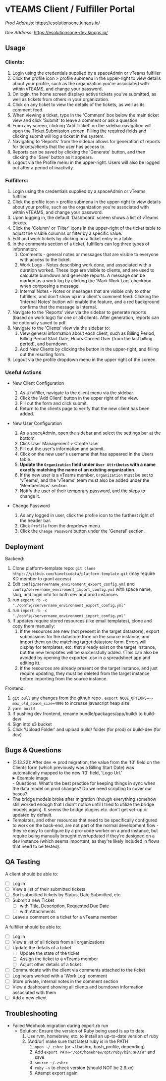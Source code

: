 # vTEAMS Client / Fulfiller Portal

*Prod Address:* https://esolutionsone.kinops.io/

*Dev Address:* https://esolutionsone-dev.kinops.io/


## Usage

### Clients:

1. Login using the credentials supplied by a spaceAdmin or vTeams fulfiller
2. Click the profile icon > profile submenu in the upper-right to view details about your profile, such as the organization you're associated with within vTEAMS, and change your password.
3. On login, the home screen displays active tickets you've submitted, as well as tickets from others in your organization.
4. Click on any ticket to view the details of the tickets, as well as its comment feed.
5. When viewing a ticket, type in the 'Comment' box below the main ticket view and click 'Submit' to leave a comment or ask a question.
6. From any screen, clicking 'Add Ticket' on the sidebar navigation will open the Ticket Submission screen. Filling the required fields and clicking submit will log a ticket in the system.
7. Navigating to 'Reports' from the sidebar allows for generation of reports for tickets/clients that the user has access to.
8. Reports can be saved by clicking the 'Generate' button, and then clicking the 'Save' button as it appears.
9. Logout via the Profile menu in the upper-right. Users will also be logged out after a period of inactivity.


### Fulfillers:

1. Login using the credentials supplied by a spaceAdmin or vTeams fulfiller.
2. Click the profile icon > profile submenu in the upper-right to view details about your profile, such as the organization you're associated with within vTEAMS, and change your password.
3. Upon logging in, the default 'Dashboard' screen shows a list of vTeams tickets.
4. Click the 'Column' or 'Filter' icons in the upper-right of the ticket table to adjust the visible columns or filter by a specific value.
5. Edit and work tickets by clicking on a ticket entry in a table.
6. In the comments section of a ticket, fulfillers can log three types of information:
    1. Comments - general notes or messages that are visible to everyone with access to the ticket.
    2. Work Logs - Notes describing work done, and associated with a duration worked. These logs are visible to clients, and are used to calculate burndown and generate reports. A message can be marked as a work log by clicking the 'Mark Work Log' checkbox when composing a message.
    3. Internal Notes - Notes or messages that are visible only to other fulfillers, and don't show up in a client's comment feed. Clicking the 'Internal Notes' button will enable the feature, and a red background confirms that the message is Internal.
7. Navigate to the 'Reports' view via the sidebar to generate reports (based on work logs) for one or all clients. After generation, reports can be optionally saved to pdf.
8. Navigate to the 'Clients' view via the sidebar to:
    1. View general information about each client, such as Billing Period, Billing Period Start Date, Hours Carried Over (from the last billing period), and burndown.
    2. Add New Clients by clicking the button in the upper-right, and filling out the resulting form.
9. Logout via the profile dropdown menu in the upper right of the screen.

### Useful Actions

- New Client Configuration
    1. As a fulfiller, navigate to the client menu via the sidebar.
    2. Click the 'Add Client' button in the upper right of the view.
    3. Fill out the form and click submit.
    4. Return to the clients page to verify that the new client has been added. 

- New User Configuration
    1. As a spaceAdmin, open the sidebar and select the settings bar at the bottom.
    2. Click User Management > Create User
    3. Fill out the user's information and submit.
    4. Click on the new user's username that has appeared in the Users table.
    5. **Update the `Organization` field under `User Attributes` with a name exactly matching the name of an existing organization.**
    7. If the new user is a vTeams member, `Organization` must be set to 'vTeams', and the 'vTeams' team must also be added under the 'Memberships' section.
    8. Notify the user of their temporary password, and the steps to change it.

- Change Password
    1. As any logged in user, click the profile icon to the furthest right of the header bar.
    2. Click `Profile` from the dropdown menu.
    3. Click the `Change Password` button under the 'General' section.

## Deployment
  Backend:
  1. Clone platform-template repo: `git clone https://github.com/kineticdata/platform-template.git` (may require KD member to grant access)
  2. Edit `config/servername_environment_export_config.yml` and `config/servername_enviroment_import_config.yml` with space name, slug, and login info for both dev and prod instances
  3. run `export.rb -c "./config/servername_environment_export_config.yml"`
  4. run `import.rb -c "./config/servername_environment_import_config.yml"`
  5. If updates require stored resources (like email templates), clone and copy them manually:
      1. If the resources are new (not present in the target datastore), export submissions for the datastore form on the source instance, and import them on the matching target datastore form. Errors will display for templates, etc. that already exist on the target instance, but the new templates will be successfully added. (This can also be avoided by opening the exported .csv in a spreadsheet app and editing it).
      2. If the resources are already present on the target instance, and just require updating, they must be deleted from the target instance before importing from the source instance.

  Frontend:
  1. `git pull` any changes from the github repo
  . `export NODE_OPTIONS=--max_old_space_size=4096` to increase javascript heap size
  2. `yarn build`
  3. If pushing dev frontend, rename bundle/packages/app/build/ to build-dev/
  4. Sign into s3 bucket
  5. Click 'Upload Folder' and upload build/ folder (for prod) or build-dev (for dev)

## Bugs & Questions

 - [5.13.22]: After dev => prod migration, the value from the 'f3' field on the Clients form (which previously was a Billing Start Date) was automatically mapped to the new 'f3' field, 'Logo Url.'
    <details>
      <summary>Example image</summary>
      <img src='./images/bug_screen_001.png' height='300px' />
    </details>
    - Questions: What's the best practice for keeping things in sync when the data model on prod changes? Do we need scripting to cover our bases?
  - The bridge models broke after migration (though everything somehow still worked enough that I didn't notice until I tried to utilize the bridge models again). It seems the bridge plugins etc. don't get set-up or updated by default.
  - Templates, and other resources that need to be specifically configured to work on the back-end, are not part of the normal development flow - they're easy to configure by a pro-code worker on a prod instance, but require being manually brought over/updated if they're designed on a dev instance (which seems important,  as they're likely included in flows that need to be tested).
 
 
## QA Testing

A client should be able to:

- [ ] Log in
- [ ] View a list of their submitted tickets
- [ ] Sort submitted tickets by Status, Date Submitted, etc.
- [ ] Submit a new Ticket
  - [ ] with Title, Description, Requested Due Date
  - [ ] with Attachments
- [ ] Leave a comment on a ticket for a vTeams member

A fulfiller should be able to:

- [ ] Log in
- [ ] View a list of all tickets from all organizations
- [ ] Update the details of a ticket
  - [ ] Update the state of the ticket
  - [ ] Assign the ticket to a vTeams member
  - [ ] Adjust other details of a ticket
- [ ] Communicate with the client via comments attached to the ticket
- [ ] Log hours worked with a 'Work Log' comment
- [ ] Store private, internal notes in the comment section
- [ ] View a dashboard showing all clients and burndown information associated with them
- [ ] Add a new client

## Troubleshooting

- Failed Webhook migration during export.rb run
  - Solution: Ensure the version of Ruby being used is up to date
    1. Use rvm, homebrew, etc. to install an up-to-date version of ruby
    2. (And/or) make sure that latest ruby is in the PATH
        1. `open ~/.zshrc` (or ~/.bashrc, bash_profile, depending)
        2. Add `export PATH="/opt/homebrew/opt/ruby/bin:$PATH"` and save
        3. `source ~/.zshrc`
        4. `ruby -v` to check version (should NOT be 2.6.xx)
        5. Attempt export again
